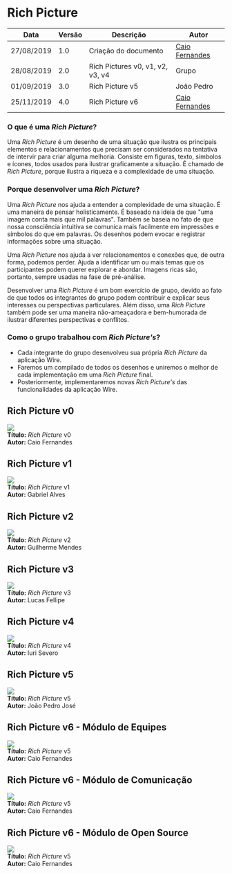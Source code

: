 # Rich Picture 

| Data | Versão | Descrição | Autor |
| --- | --- | --- | --- |
| 27/08/2019 | 1.0 | Criação do documento  | [Caio Fernandes](https://github.com/caiovfernandes) |
| 28/08/2019 | 2.0 | Rich Pictures v0, v1, v2, v3, v4  | Grupo |
| 01/09/2019 | 3.0 | Rich Picture v5 | João Pedro |
| 25/11/2019 | 4.0 | Rich Picture v6 | [Caio Fernandes](https://github.com/caiovfernandes) |


### O que é uma *Rich Picture*?
Uma *Rich Picture* é um desenho de uma situação que ilustra os principais elementos e relacionamentos que precisam ser considerados na tentativa de intervir para criar alguma melhoria. Consiste em figuras, texto, símbolos e ícones, todos usados para ilustrar graficamente a situação. É chamado de *Rich Picture*, porque ilustra a riqueza e a complexidade de uma situação.

### Porque desenvolver uma *Rich Picture*?
Uma *Rich Picture* nos ajuda a entender a complexidade de uma situação. É uma maneira de pensar holisticamente. É baseado na ideia de que "uma imagem conta mais que mil palavras". Também se baseia no fato de que nossa consciência intuitiva se comunica mais facilmente em impressões e símbolos do que em palavras. Os desenhos podem evocar e registrar informações sobre uma situação.

Uma *Rich Picture* nos ajuda a ver relacionamentos e conexões que, de outra forma, podemos perder. Ajuda a identificar um ou mais temas que os participantes podem querer explorar e abordar. Imagens ricas são, portanto, sempre usadas na fase de pré-análise.

Desenvolver uma *Rich Picture* é um bom exercício de grupo, devido ao fato de que todos os integrantes do grupo podem contribuir e explicar seus interesses ou perspectivas particulares. Além disso, uma *Rich Picture* também pode ser uma maneira não-ameaçadora e bem-humorada de ilustrar diferentes perspectivas e conflitos.


### Como o grupo trabalhou com *Rich Picture's*?

* Cada integrante do grupo desenvolveu sua própria *Rich Picture* da aplicação Wire.
* Faremos um compilado de todos os desenhos e uniremos o melhor de cada implementação em uma *Rich Picture* final.
* Posteriormente, implementaremos novas *Rich Picture's* das funcionalidades da aplicação Wire.

## Rich Picture v0
<img src="docs/rich_picture/images/Caio.png">
<br>
<b>Título:</b> <i>Rich Picture</i> v0
<br>
<b>Autor:</b> Caio Fernandes


## Rich Picture v1
<img src="docs/rich_picture/images/Gabriel.jpg">
<br>
<b>Título:</b> <i>Rich Picture</i> v1
<br>
<b>Autor:</b> Gabriel Alves

## Rich Picture v2
<img src="docs/rich_picture/images/Guilherme.jpg">
<br>
<b>Título:</b> <i>Rich Picture</i> v2
<br>
<b>Autor:</b> Guilherme Mendes

## Rich Picture v3
<img src="docs/rich_picture/images/Lucas.jpg">
<br>
<b>Título:</b> <i>Rich Picture</i> v3
<br>
<b>Autor:</b> Lucas Fellipe

## Rich Picture v4
<img src="docs/rich_picture/images/Iuri.jpg">
<br>
<b>Título:</b> <i>Rich Picture</i> v4
<br>
<b>Autor:</b> Iuri Severo

## Rich Picture v5
<img src="docs/rich_picture/images/Joao.png">
<br>
<b>Título:</b> <i>Rich Picture</i> v5
<br>
<b>Autor:</b> João Pedro José

## Rich Picture v6 - Módulo de Equipes
<img src="docs/rich_picture/images/equipes.jpg">
<br>
<b>Título:</b> <i>Rich Picture</i> v5
<br>
<b>Autor:</b> Caio Fernandes

## Rich Picture v6 - Módulo de Comunicação
<img src="docs/rich_picture/images/comunicacao.jpg">
<br>
<b>Título:</b> <i>Rich Picture</i> v5
<br>
<b>Autor:</b> Caio Fernandes

## Rich Picture v6 - Módulo de Open Source
<img src="docs/rich_picture/images/opensource.jpg">
<br>
<b>Título:</b> <i>Rich Picture</i> v5
<br>
<b>Autor:</b> Caio Fernandes

<!DOCTYPE html>
<html>
<head>
<style src='docs/docs/assets/css/table.css'>
table {
  width: 100%;
}
</style>
<link rel="stylesheet" href="docs/assets/css/table.css">
</head>
</html> 
